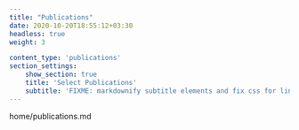 ```yaml
---
title: "Publications"
date: 2020-10-20T18:55:12+03:30
headless: true
weight: 3

content_type: 'publications'
section_settings:
    show_section: true
    title: 'Select Publications'
    subtitle: 'FIXME: markdownify subtitle elements and fix css for links in h6'
---
```


home/publications.md
